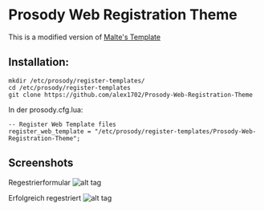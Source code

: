 # Prosody Web Registration Theme

This is a modified version of [Malte's Template](https://github.com/beli3ver/Prosody-Web-Registration-Theme)

## Installation:

```
mkdir /etc/prosody/register-templates/
cd /etc/prosody/register-templates
git clone https://github.com/alex1702/Prosody-Web-Registration-Theme
```


In der prosody.cfg.lua:

```
-- Register Web Template files
register_web_template = "/etc/prosody/register-templates/Prosody-Web-Registration-Theme";
```

## Screenshots
Regestrierformular
![alt tag](https://raw.githubusercontent.com/alex1702/Prosody-Web-Registration-Theme/master/screenshots/screenshot1.png)

Erfolgreich regestriert
![alt tag](https://raw.githubusercontent.com/alex1702/Prosody-Web-Registration-Theme/master/screenshots/screenshot2.png)
